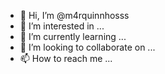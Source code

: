 - 👋 Hi, I’m @m4rquinnhosss
- 👀 I’m interested in ...
- 🌱 I’m currently learning ...
- 💞️ I’m looking to collaborate on ...
- 📫 How to reach me ...

<!---
m4rquinnhosss/m4rquinnhosss is a ✨ special ✨ repository because its `README.md` (this file) appears on your GitHub profile.
You can click the Preview link to take a look at your changes.
--->
